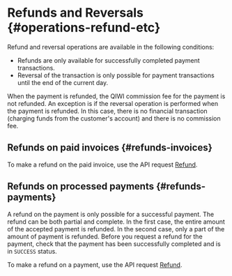 # Refunds and Reversals {#operations-refund-etc}

Refund and reversal operations are available in the following conditions:

* Refunds are only available for successfully completed payment transactions.
* Reversal of the transaction is only possible for payment transactions until the end of the current day.

When the payment is refunded, the QIWI commission fee for the payment is not refunded. An exception is if the reversal operation is performed when the payment is refunded. In this case, there is no financial transaction (charging funds from the customer's account) and there is no commission fee.

## Refunds on paid invoices {#refunds-invoices}

To make a refund on the paid invoice, use the API request [Refund](#refund-api).

## Refunds on processed payments {#refunds-payments}

A refund on the payment is only possible for a successful payment. The refund can be both partial and complete. In the first case, the entire amount of the accepted payment is refunded. In the second case, only a part of the amount of payment is refunded. Before you request a refund for the payment, check that the payment has been successfully completed and is in `SUCCESS` status.

To make a refund on a payment, use the API request [Refund](#refund-api).
